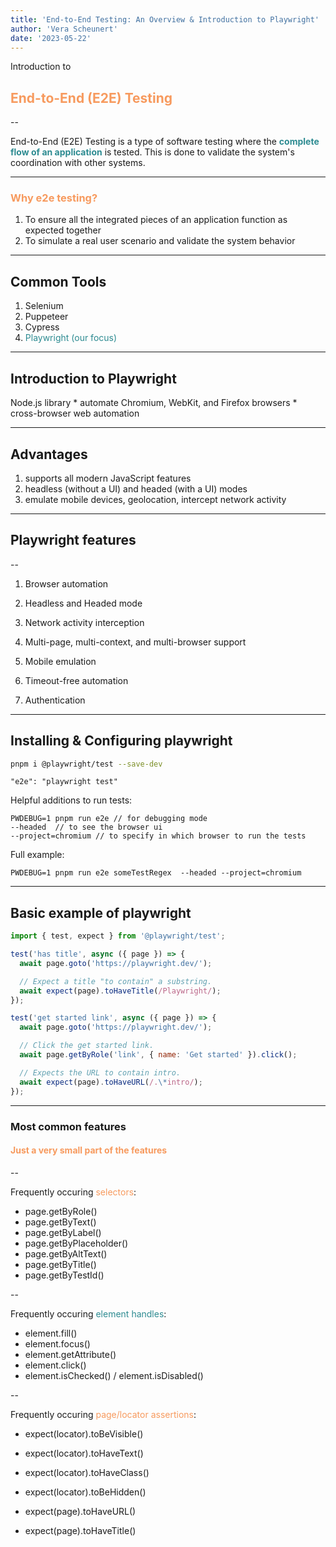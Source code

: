 ```yaml
---
title: 'End-to-End Testing: An Overview & Introduction to Playwright'
author: 'Vera Scheunert'
date: '2023-05-22'
---
```


Introduction to

## <span style="color:#F79A5E">End-to-End (E2E) Testing</span>

--

End-to-End (E2E) Testing is a type of software testing where the <span style="color:#2D8B91">**complete flow of an application** </span>is tested. This is done to validate the system's coordination with other systems.

---

### <span style="color:#F79A5E">Why e2e testing?</span>

1. To ensure all the integrated pieces of an application function as expected together
2. To simulate a real user scenario and validate the system behavior

---

## Common Tools

1. Selenium
2. Puppeteer
3. Cypress
4. <span style="color:#2D8B91">Playwright (our focus)</span>

---

## Introduction to Playwright

Node.js library \* automate Chromium, WebKit, and Firefox browsers \* cross-browser web automation

---

## Advantages

1. supports all modern JavaScript features
2. headless (without a UI) and headed (with a UI) modes
3. emulate mobile devices, geolocation, intercept network activity

---

## Playwright features

--

1. Browser automation

2. Headless and Headed mode

3. Network activity interception

4. Multi-page, multi-context, and multi-browser support

5. Mobile emulation

6. Timeout-free automation

7. Authentication

---

## Installing & Configuring playwright

```bash
pnpm i @playwright/test --save-dev
```

```
"e2e": "playwright test"
```

Helpful additions to run tests:

```
PWDEBUG=1 pnpm run e2e // for debugging mode
--headed  // to see the browser ui
--project=chromium // to specify in which browser to run the tests
```

Full example:

```
PWDEBUG=1 pnpm run e2e someTestRegex  --headed --project=chromium
```

---

## Basic example of playwright

```javascript
import { test, expect } from '@playwright/test';

test('has title', async ({ page }) => {
  await page.goto('https://playwright.dev/');

  // Expect a title "to contain" a substring.
  await expect(page).toHaveTitle(/Playwright/);
});

test('get started link', async ({ page }) => {
  await page.goto('https://playwright.dev/');

  // Click the get started link.
  await page.getByRole('link', { name: 'Get started' }).click();

  // Expects the URL to contain intro.
  await expect(page).toHaveURL(/.\*intro/);
});
```

---

### Most common features

#### <span style="color:#F79A5E">Just a very small part of the features</span>

--

Frequently occuring <span style="color:#F79A5E">selectors</span>:

- page.getByRole()
- page.getByText()
- page.getByLabel()
- page.getByPlaceholder()
- page.getByAltText()
- page.getByTitle()
- page.getByTestId()

--

Frequently occuring <span style="color:#2D8B91">element handles</span>:

- element.fill()
- element.focus()
- element.getAttribute()
- element.click()
- element.isChecked() / element.isDisabled()

--

Frequently occuring <span style="color:#F79A5E">page/locator assertions</span>:

- expect(locator).toBeVisible()
- expect(locator).toHaveText()
- expect(locator).toHaveClass()
- expect(locator).toBeHidden()

- expect(page).toHaveURL()
- expect(page).toHaveTitle()
